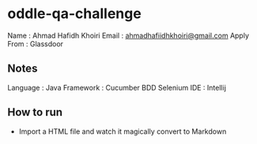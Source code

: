# oddle-qa-challenge

Name : Ahmad Hafidh Khoiri
Email : ahmadhafiidhkhoiri@gmail.com
Apply From : Glassdoor

## Notes
Language : Java
Framework : Cucumber BDD Selenium
IDE : Intellij

## How to run
- Import a HTML file and watch it magically convert to Markdown
